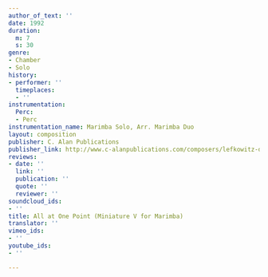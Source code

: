 ```yaml
---
author_of_text: ''
date: 1992
duration:
  m: 7
  s: 30
genre:
- Chamber
- Solo
history:
- performer: ''
  timeplaces:
  - ''
instrumentation:
  Perc:
  - Perc
instrumentation_name: Marimba Solo, Arr. Marimba Duo
layout: composition
publisher: C. Alan Publications
publisher_link: http://www.c-alanpublications.com/composers/lefkowitz-david.html
reviews:
- date: ''
  link: ''
  publication: ''
  quote: ''
  reviewer: ''
soundcloud_ids:
- ''
title: All at One Point (Miniature V for Marimba)
translator: ''
vimeo_ids:
- ''
youtube_ids:
- ''

---
```

